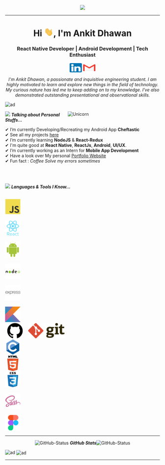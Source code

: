 <p align="center">
  <img src="https://github.com/thompsonemerson/thompsonemerson/raw/master/cover-thompson.png" height="200"/>
</p>
<hr>
<h1 align="center">Hi <img src="https://raw.githubusercontent.com/ABSphreak/ABSphreak/master/gifs/Hi.gif" width="30px">, I'm Ankit Dhawan</h1>
<h3 align="center">React Native Developer | Android Development | Tech Enthusiast</h3>
<p align="center">
<a href="https://www.linkedin.com/in/ankit-dhawan-17b552161/" target="blank"><img align="center" src="./images/linkedin.png" alt="aksia" height="30" width="40" /></a>
 <a href = "mailto: ankit.ad.dhawan@gmail.com"><img align="center" src="./images/gmail.png" height="30" width="40" /></a>
</p>
</p>



<p align="center">
  <em>
    I'm Ankit Dhawan, a passionate and inquisitive engineering student. I am highly motivated to learn and explore new things in the field of technology. My curious nature has led me to keep adding on to my knowledge. I've also demonstrated outstanding presentational and observational skills.
  </em> 
</p>

<p align="left"> <img src="https://komarev.com/ghpvc/?username=ad-dhawan&label=Profile%20views&color=0e75b6&style=flat" alt="ad" /> </p>
<img align="right" width=300px alt="Unicorn" src="https://media.giphy.com/media/3ohs4BSacFKI7A717y/giphy.gif" />

<img src="https://media.giphy.com/media/ObNTw8Uzwy6KQ/giphy.gif" width="30px">&nbsp;***Talking about Personal Stuffs...***

✔ I’m currently Developing/Recreating my Android App **Cheftastic**<br>
✔ See all my projects [here](https://dhawan.netlify.app/#projects)<br>
✔ I’m currently learning **NodeJS** & **React-Redux**<br>
✔ I'm quite good at **React Native**, **ReactJs**, **Android**, **UI/UX**.<br>
✔ I’m currently working as an Intern for **Mobile App Development**<br>
✔ Have a look over My personal [Portfolio Website](https://dhawan.netlify.app/)<br>
✔ Fun fact : *Coffee Solve my errors sometimes*<br><br><br><br>
 

<img src="https://media.giphy.com/media/ObNTw8Uzwy6KQ/giphy.gif" width="30px">&nbsp;***Languages & Tools I Know...***
<p align="left">
  
  <code> <img height="50" src="https://raw.githubusercontent.com/devicons/devicon/master/icons/javascript/javascript-original.svg"> </code>
  <code> <img height="50" src="https://raw.githubusercontent.com/devicons/devicon/master/icons/react/react-original-wordmark.svg"> </code>
  <code> <img height="50" src="https://github.com/devicons/devicon/blob/master/icons/android/android-original.svg"> </code>
  <code> <img height="50" src="https://raw.githubusercontent.com/devicons/devicon/master/icons/nodejs/nodejs-original-wordmark.svg"> </code>
  <code> <img height="50" src="https://raw.githubusercontent.com/devicons/devicon/master/icons/express/express-original-wordmark.svg"> </code>
  <code> <img height="50" src="https://github.com/devicons/devicon/blob/master/icons/kotlin/kotlin-original.svg"> </code>
  <code> <img height="50" src="./images/github-logo.svg"> </code>
  <code> <img height="50" src="./images/git.svg"> </code>
  <code> <img height="50" src="https://raw.githubusercontent.com/devicons/devicon/master/icons/c/c-original.svg"> </code>
  <code> <img height="50" src="./images/html5.svg"> </code>
  <code> <img height="50" src="https://raw.githubusercontent.com/devicons/devicon/master/icons/css3/css3-original-wordmark.svg"> </code>
  <code> <img height="50" src="https://raw.githubusercontent.com/devicons/devicon/master/icons/sass/sass-original.svg"> </code>
  <code> <img height="50" src="https://github.com/devicons/devicon/blob/master/icons/figma/figma-original.svg"> </code>
  <hr>
  <p align="center">
 <img src="https://media.giphy.com/media/8UHRm5oY4k4FDxq5QG/giphy.gif" width="30px" alt="GitHub-Status"/>&nbsp;<i><b>GitHub Stats</b></i><img src="https://media.giphy.com/media/8UHRm5oY4k4FDxq5QG/giphy.gif" width="30px" alt="GitHub-Status"/></p>
<p><img align="left" src="https://github-readme-stats.vercel.app/api/top-langs?username=ad-dhawan&show_icons=true&locale=en&layout=compact" alt="ad" /></p>

<p>&nbsp;<img align="center" src="https://github-readme-stats.vercel.app/api?username=ad-dhawan&count_private=true&show_icons=true" alt="ad" width="410" /></p>

<hr>

